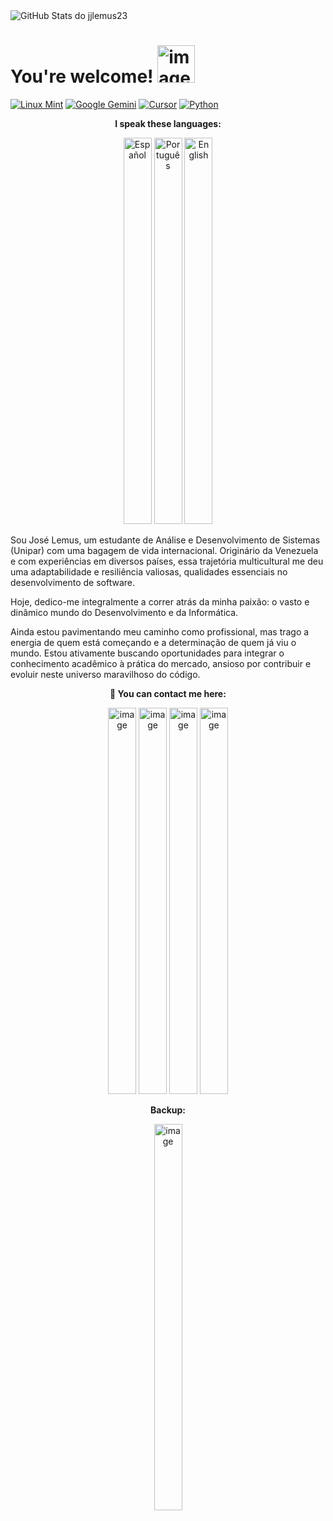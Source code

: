 <picture>
  <source media="(prefers-color-scheme: dark)" srcset="https://pixel-profile.vercel.app/api/github-stats?username=jjlemus23&screen_effect=true&dithering=true&pixelate_avatar=true&theme=fuji&color=%23ffffffFF&hide=issues">

  <source media="(prefers-color-scheme: light)" srcset="https://pixel-profile.vercel.app/api/github-stats?username=jjlemus23&screen_effect=false&dithering=false&pixelate_avatar=true&theme=road_trip&color=%23000000&hide=issues">

  <img src="https://pixel-profile.vercel.app/api/github-stats?username=jjlemus23&screen_effect=true&dithering=true&pixelate_avatar=true&theme=fuji&hide=issues" alt="GitHub Stats do jjlemus23">
</picture>

# You're welcome! <img width="60" height="60" alt="image" src="https://github.com/user-attachments/assets/cd2126f9-36d3-449b-92d8-361b8741b545" />
[![Linux Mint](https://img.shields.io/badge/Linux%20Mint-87CF3E?logo=linuxmint&logoColor=fff)](#)
[![Google Gemini](https://img.shields.io/badge/Google%20Gemini-886FBF?logo=googlegemini&logoColor=fff)](#)
[![Cursor](https://custom-icon-badges.demolab.com/badge/Cursor-000000?logo=cursor-ai-white)](#)
[![Python](https://img.shields.io/badge/Python-3776AB?logo=python&logoColor=fff)](#)

<b><p align="center">
**I speak these languages:**
</p></b>  
<p align="center">
<img alt="Español" width="45" height="618" alt="image" src="https://github.com/user-attachments/assets/62569522-2c0d-4b91-b490-bf7ec4b832e1" />
<img alt="Português" width="45" height="618" alt="image" src="https://github.com/user-attachments/assets/1252325d-78aa-4a56-b0fe-62c6d8b6975c" />
<img alt="English" width="45" height="618" alt="image" src="https://github.com/user-attachments/assets/63e2318b-bcf9-4006-bbbd-24635638c450" />
</p>

<!--Apresentação-->

Sou José Lemus, um estudante de Análise e Desenvolvimento de Sistemas (Unipar) com uma bagagem de vida internacional. Originário da Venezuela e com experiências em diversos países, essa trajetória multicultural me deu uma adaptabilidade e resiliência valiosas, qualidades essenciais no desenvolvimento de software.

Hoje, dedico-me integralmente a correr atrás da minha paixão: o vasto e dinâmico mundo do Desenvolvimento e da Informática.

Ainda estou pavimentando meu caminho como profissional, mas trago a energia de quem está começando e a determinação de quem já viu o mundo. Estou ativamente buscando oportunidades para integrar o conhecimento acadêmico à prática do mercado, ansioso por contribuir e evoluir neste universo maravilhoso do código.

<b><p align="center">
**💬 You can contact me here:**
</p></b>  
<p align="center">
<a href="https://www.linkedin.com/in/jjlemus23/"><img width="45" height="618" alt="image" src="https://github.com/user-attachments/assets/aa5b3dea-d48d-48b5-bca8-517d6095c1ba"/></a>
<a href="https://www.reddit.com/user/Wasaby23/"><img width="45" height="618" alt="image" src="https://github.com/user-attachments/assets/3f921106-b6a6-4927-8c0c-f549987eba7d" /></a>
<a href="https://www.instagram.com/jjlemus23/"><img width="45" height="618" alt="image" src="https://github.com/user-attachments/assets/a64d416f-3d56-4fda-84b5-50a72aa264cd"/></a>
<a href="https://mastodon.social/@jjlemus23"><img width="45" height="618" alt="image" src="https://github.com/user-attachments/assets/8ab31bab-63d6-4319-baf8-76df3158fadd" /></a>
</p>
<b><p align="center">
Backup:
</p></b>
<p align="center">
<a href="https://gitlab.com/jjlemus23"><img width="45" height="618" alt="image" src="https://github.com/user-attachments/assets/7478dd6b-de78-4910-b518-114ff9a3d7da" /></a></p>


